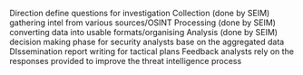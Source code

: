 Direction
	define questions for investigation
Collection (done by SEIM)
	gathering intel from various sources/OSINT 
Processing (done by SEIM)
	converting data into usable formats/organising 
Analysis (done by SEIM)
	decision making phase for security analysts base on the aggregated data 
DIssemination
	report writing for tactical plans
Feedback
	analysts rely on the responses provided to improve the threat intelligence process

